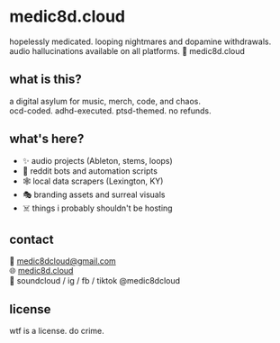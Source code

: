 # medic8d.cloud

hopelessly medicated. looping nightmares and dopamine withdrawals.  
audio hallucinations available on all platforms. 💊 medic8d.cloud

## what is this?
a digital asylum for music, merch, code, and chaos.  
ocd-coded. adhd-executed. ptsd-themed. no refunds.

## what's here?
- ✨ audio projects (Ableton, stems, loops)
- 🧠 reddit bots and automation scripts
- 🕸️ local data scrapers (Lexington, KY)
- 🎭 branding assets and surreal visuals
- ☠️ things i probably shouldn't be hosting

## contact
📩 medic8dcloud@gmail.com  
🌐 [medic8d.cloud](https://medic8d.cloud)  
📀 soundcloud / ig / fb / tiktok @medic8dcloud

## license
wtf is a license. do crime.

